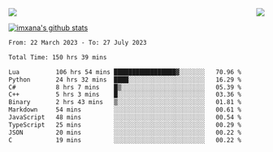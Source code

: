 <p>
  <a href="https://count.getloli.com/"><img src="https://count.getloli.com/get/@xana.readme?theme=moebooru-h"></a>
  <img src="https://weather-icon.journeyad.repl.co/@hangzhou?v=1" align="right">
</p>


<a href="https://github.com/imxana"><img align="center" src="https://github-readme-stats.vercel.app/api?username=imxana&show_icons=true&include_all_commits=true&hide_border=tru&custom_title=imxana%27s%20Github%20Stats" alt="imxana's github stats" /></a> 

<!--START_SECTION:waka-->

```txt
From: 22 March 2023 - To: 27 July 2023

Total Time: 150 hrs 39 mins

Lua          106 hrs 54 mins █████████████████▓░░░░░░░   70.96 %
Python       24 hrs 32 mins  ████░░░░░░░░░░░░░░░░░░░░░   16.29 %
C#           8 hrs 7 mins    █▒░░░░░░░░░░░░░░░░░░░░░░░   05.39 %
C++          5 hrs 3 mins    █░░░░░░░░░░░░░░░░░░░░░░░░   03.36 %
Binary       2 hrs 43 mins   ▒░░░░░░░░░░░░░░░░░░░░░░░░   01.81 %
Markdown     54 mins         ░░░░░░░░░░░░░░░░░░░░░░░░░   00.61 %
JavaScript   48 mins         ░░░░░░░░░░░░░░░░░░░░░░░░░   00.54 %
TypeScript   25 mins         ░░░░░░░░░░░░░░░░░░░░░░░░░   00.29 %
JSON         20 mins         ░░░░░░░░░░░░░░░░░░░░░░░░░   00.22 %
C            19 mins         ░░░░░░░░░░░░░░░░░░░░░░░░░   00.22 %
```

<!--END_SECTION:waka-->
